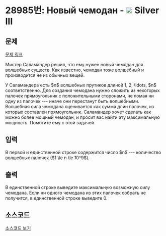 # 28985번: Новый чемодан - <img src="https://static.solved.ac/tier_small/8.svg" style="height:20px" /> Silver III

<!-- performance -->

<!-- 문제 제출 후 깃허브에 푸시를 했을 때 제출한 코드의 성능이 입력될 공간입니다.-->

<!-- end -->

## 문제

[문제 링크](https://boj.kr/28985)


<p>Мистер Саламандер решил, что ему нужен новый чемодан для волшебных существ. Как известно, чемодан тоже волшебный и производится не из обычных вещей.</p>

<p>У Саламандера есть $n$ волшебных прутиков длиной 1, 2, \ldots, $n$ соответственно. Для создания чемодана нужно сложить из некоторых палочек прямоугольник с положительными сторонами, не ломая ни одну из палочек --- иначе они перестанут быть волшебными. Волшебная сила чемодана оценивается как сумма длин палочек, из которых составлен прямоугольник. Саламандер хочет сделать как можно более мощный чемодан, и просит вас найти эту максимальную мощность. Помогите ему с этой задачей.</p>



## 입력


<p>В первой и единственной строке содержится число $n$ --- количество волшебных палочек ($1 \le n \le 10^9$).</p>



## 출력


<p>В единственной строке выведите максимальную возможную силу чемодана. Если ни одного чемодана из этих палочек собрать не получится, в единственной строке выведите 0.</p>



## 소스코드

[소스코드 보기](Новый%20чемодан.py)